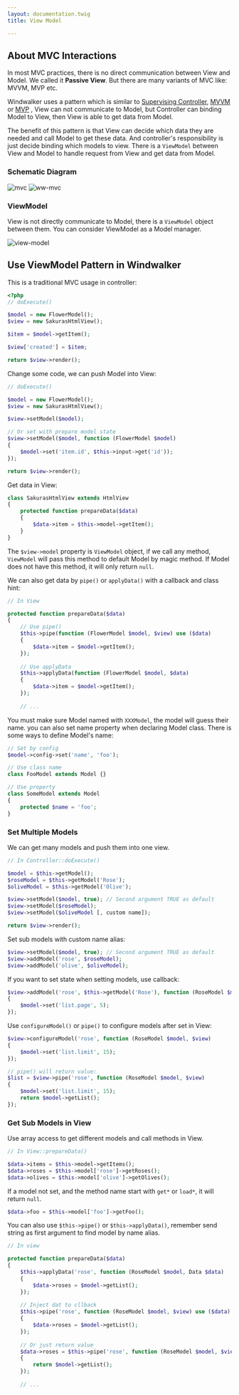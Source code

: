```yaml
---
layout: documentation.twig
title: View Model

---
```


## About MVC Interactions

In most MVC practices, there is no direct communication between View and Model. We called it **Passive View**. But there are many 
variants of MVC like: MVVM, MVP etc. 

Windwalker uses a pattern which is similar to [Supervising Controller](http://goo.gl/p6Rjwl), [MVVM](http://goo.gl/LJPG) or [MVP](http://goo.gl/y3VzE)
, View can not communicate to Model, but Controller can binding Model to View, then View is able to get data from Model.

The benefit of this pattern is that View can decide which data they are needed and call Model to get these data.
 And controller's responsibility is just decide binding which models to view. There is a `ViewModel` between View and Model 
 to handle request from View and get data from Model.

### Schematic Diagram

![mvc](https://cloud.githubusercontent.com/assets/1639206/5587060/82d753f6-911b-11e4-85b8-3ccd08599c95.jpg) ![ww-mvc](https://cloud.githubusercontent.com/assets/1639206/5591914/9ddd2b42-91d6-11e4-9a6a-81fb427f4a54.jpg)

### ViewModel

View is not directly communicate to Model, there is a `ViewModel` object between them. You can consider ViewModel 
as a Model manager. 

![view-model](https://cloud.githubusercontent.com/assets/1639206/5587061/82da36ac-911b-11e4-9da8-772dcd40e9b6.jpg)

## Use ViewModel Pattern in Windwalker

This is a traditional MVC usage in controller:

```php
<?php
// doExecute()

$model = new FlowerModel();
$view = new SakurasHtmlView();

$item = $model->getItem();

$view['created'] = $item;

return $view->render();
```

Change some code, we can push Model into View:

```php
// doExecute()

$model = new FlowerModel();
$view = new SakurasHtmlView();

$view->setModel($model);

// Or set with prepare model state
$view->setModel($model, function (FlowerModel $model)
{
    $model->set('item.id', $this->input->get('id'));
});

return $view->render();
```

Get data in View:

```php
class SakurasHtmlView extends HtmlView
{
	protected function prepareData($data)
	{
		$data->item = $this->model->getItem();
	}
}
```

The `$view->model` property is `ViewModel` object, if we call any method, `ViewModel` will pass this method to default Model by magic method.
If Model does not have this method, it will only return `null`.

We can also get data by `pipe()` or `applyData()` with a callback and class hint:
 
```php
// In View

protected function prepareData($data)
{
    // Use pipe()
    $this->pipe(function (FlowerModel $model, $view) use ($data)
    {
        $data->item = $model->getItem();
    });
    
    // Use applyData
    $this->applyData(function (FlowerModel $model, $data)
    {
        $data->item = $model->getItem();
    });
    
    // ...
```

You must make sure Model named with `XXXModel`, the model will guess their name. you can also set name property when declaring Model class. 
There is some ways to define Model's name:

```php
// Set by config
$model->config->set('name', 'foo');

// Use class name
class FooModel extends Model {}

// Use property
class SomeModel extends Model
{
	protected $name = 'foo';
}
```

### Set Multiple Models

We can get many models and push them into one view.

```php
// In Controller::doExecute()

$model = $this->getModel();
$roseModel = $this->getModel('Rose');
$oliveModel = $this->getModel('Olive');

$view->setModel($model, true); // Second argument TRUE as default
$view->setModel($roseModel);
$view->setModel($oliveModel [, custom name]);

return $view->render();
```

Set sub models with custom name alias:

```php
$view->setModel($model, true); // Second argument TRUE as default
$view->addModel('rose', $roseModel);
$view->addModel('olive', $oliveModel);
```

If you want to set state when setting models, use callback:

```php
$view->addModel('rose', $this->getModel('Rose'), function (RoseModel $model)
{
    $model->set('list.page', 5);
});
```

Use `configureModel()` or `pipe()` to configure models after set in View:

```php
$view->configureModel('rose', function (RoseModel $model, $view)
{
    $model->set('list.limit', 15);
});

// pipe() will return value:
$list = $view->pipe('rose', function (RoseModel $model, $view)
{
    $model->set('list.limit', 15);
    return $model->getList();
});
```

### Get Sub Models in View

Use array access to get different models and call methods in View.

```php
// In View::prepareData()

$data->items = $this->model->getItems();
$data->roses = $this->model['rose']->getRoses();
$data->olives = $this->model['olive']->getOlives();
```

If a model not set, and the method name start with `get*` or `load*`, it will return `null`.

```php
$data->foo = $this->model['foo']->getFoo();
```

You can also use `$this->pipe()` or `$this->applyData()`, remember send string as first argument to find model by name alias.

```php
// In view

protected function prepareData($data)
{
    $this->applyData('rose', function (RoseModel $model, Data $data)
    {
        $data->roses = $model->getList();
    });
    
    // Inject dat to cllback
    $this->pipe('rose', function (RoseModel $model, $view) use ($data)
    {
        $data->roses = $model->getList();
    });
    
    // Or just return value
    $data->roses = $this->pipe('rose', function (RoseModel $model, $view)
    {
        return $model->getList();
    });
    
    // ...
```



